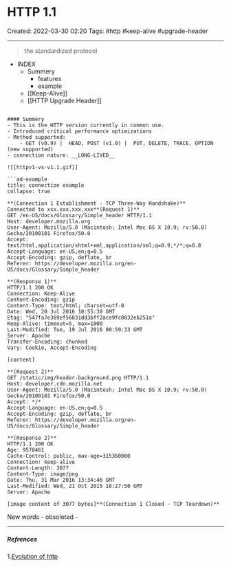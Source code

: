 # HTTP 1.1
Created: 2022-03-30 02:20
Tags: #http #keep-alive #upgrade-header
____
> the standardized protocol


- INDEX
	- Summery 
		- features
		- example
	- [[Keep-Alive]]
	- [[HTTP Upgrade Header]]

```

#### Summery
- This is the HTTP version currently in common use.
- Introduced critical performance optimizations
- Method supported:
	- GET (v0.9) |  HEAD, POST (v1.0) |  PUT, DELETE, TRACE, OPTION (new supported)
- connection nature: __LONG-LIVED__

![[httpv1-vs-v1.1.gif]]

```ad-example 
title: connection example
collapse: true

**(Connection 1 Establishment - TCP Three-Way Handshake)**  
Connected to xxx.xxx.xxx.xxx**(Request 1)**  
GET /en-US/docs/Glossary/Simple_header HTTP/1.1  
Host: developer.mozilla.org  
User-Agent: Mozilla/5.0 (Macintosh; Intel Mac OS X 10.9; rv:50.0) Gecko/20100101 Firefox/50.0  
Accept: text/html,application/xhtml+xml,application/xml;q=0.9,*/*;q=0.8  
Accept-Language: en-US,en;q=0.5  
Accept-Encoding: gzip, deflate, br  
Referer: https://developer.mozilla.org/en-US/docs/Glossary/Simple_header  
  
**(Response 1)**  
HTTP/1.1 200 OK  
Connection: Keep-Alive  
Content-Encoding: gzip  
Content-Type: text/html; charset=utf-8  
Date: Wed, 20 Jul 2016 10:55:30 GMT  
Etag: "547fa7e369ef56031dd3bff2ace9fc0832eb251a"  
Keep-Alive: timeout=5, max=1000  
Last-Modified: Tue, 19 Jul 2016 00:59:33 GMT  
Server: Apache  
Transfer-Encoding: chunked  
Vary: Cookie, Accept-Encoding  
  
[content]  
  
**(Request 2)**  
GET /static/img/header-background.png HTTP/1.1  
Host: developer.cdn.mozilla.net  
User-Agent: Mozilla/5.0 (Macintosh; Intel Mac OS X 10.9; rv:50.0) Gecko/20100101 Firefox/50.0  
Accept: */*  
Accept-Language: en-US,en;q=0.5  
Accept-Encoding: gzip, deflate, br  
Referer: https://developer.mozilla.org/en-US/docs/Glossary/Simple_header  
  
**(Response 2)**  
HTTP/1.1 200 OK  
Age: 9578461  
Cache-Control: public, max-age=315360000  
Connection: keep-alive  
Content-Length: 3077  
Content-Type: image/png  
Date: Thu, 31 Mar 2016 13:34:46 GMT  
Last-Modified: Wed, 21 Oct 2015 18:27:50 GMT  
Server: Apache  
  
[image content of 3077 bytes]**(Connection 1 Closed - TCP Teardown)**

```



New words
	- obsoleted
	- 
_____
##### Refrences
1.[Evolution of http](https://medium.com/platform-engineer/evolution-of-http-69cfe6531ba0)



